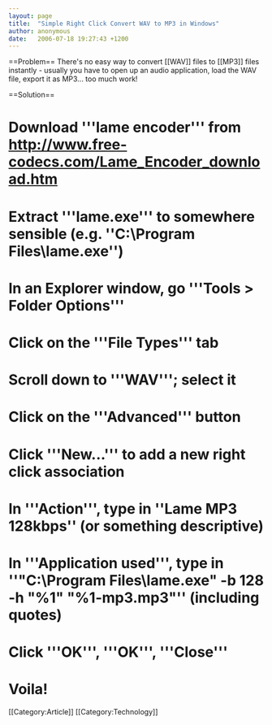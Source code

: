 ```yaml
---
layout: page
title:  "Simple Right Click Convert WAV to MP3 in Windows"
author: anonymous
date:   2006-07-18 19:27:43 +1200
---
```


==Problem==
There's no easy way to convert [[WAV]] files to [[MP3]] files instantly - usually you have to open up an audio application, load the WAV file, export it as MP3... too much work!

==Solution==
# Download '''lame encoder''' from http://www.free-codecs.com/Lame_Encoder_download.htm
# Extract '''lame.exe''' to somewhere sensible (e.g. ''C:\Program Files\lame.exe'')
# In an Explorer window, go '''Tools > Folder Options'''
# Click on the '''File Types''' tab
# Scroll down to '''WAV'''; select it
# Click on the '''Advanced''' button
# Click '''New...''' to add a new right click association
# In '''Action''', type in ''Lame MP3 128kbps'' (or something descriptive)
# In '''Application used''', type in ''"C:\Program Files\lame.exe" -b 128 -h "%1" "%1-mp3.mp3"'' (including quotes)
# Click '''OK''', '''OK''', '''Close'''
# Voila!

[[Category:Article]]
[[Category:Technology]]